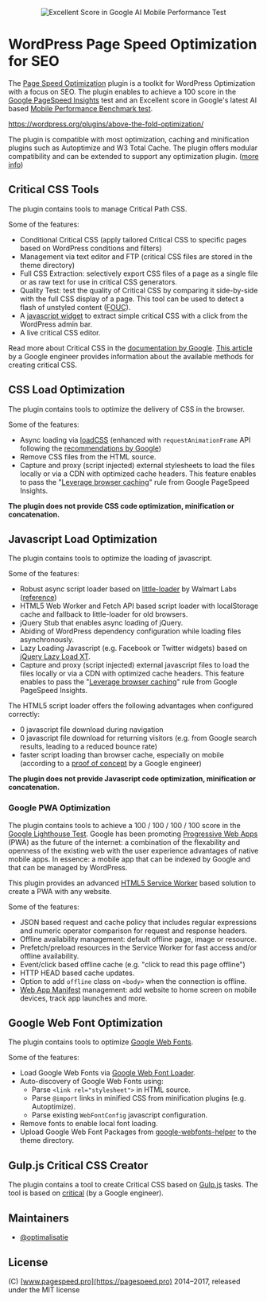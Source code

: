 <p align="center"><img src="https://github.com/optimalisatie/above-the-fold-optimization/blob/master/banner-772x250.jpg" alt="Excellent Score in Google AI Mobile Performance Test"></p>

# WordPress Page Speed Optimization for SEO

The [Page Speed Optimization](https://wordpress.org/plugins/above-the-fold-optimization/) plugin is a toolkit for WordPress Optimization with a focus on SEO. The plugin enables to achieve a 100 score in the [Google PageSpeed Insights](https://developers.google.com/speed/pagespeed/insights/) test and an Excellent score in Google's latest AI based [Mobile Performance Benchmark test](https://testmysite.thinkwithgoogle.com/). 

https://wordpress.org/plugins/above-the-fold-optimization/

The plugin is compatible with most optimization, caching and minification plugins such as Autoptimize and W3 Total Cache. The plugin offers modular compatibility and can be extended to support any optimization plugin. ([more info](https://github.com/optimalisatie/above-the-fold-optimization/tree/master/trunk/modules/plugins/))

## Critical CSS Tools

The plugin contains tools to manage Critical Path CSS. 

Some of the features:

* Conditional Critical CSS (apply tailored Critical CSS to specific pages based on WordPress conditions and filters)
* Management via text editor and FTP (critical CSS files are stored in the theme directory)
* Full CSS Extraction: selectively export CSS files of a page as a single file or as raw text for use in critical CSS generators.
* Quality Test: test the quality of Critical CSS by comparing it side-by-side with the full CSS display of a page. This tool can be used to detect a flash of unstyled content ([FOUC](https://en.wikipedia.org/wiki/Flash_of_unstyled_content)).
* A [javascript widget](https://github.com/optimalisatie/above-the-fold-optimization/blob/master/admin/js/css-extract-widget.js) to extract simple critical CSS with a click from the WordPress admin bar.
* A live critical CSS editor.

Read more about Critical CSS in the [documentation by Google](https://developers.google.com/speed/docs/insights/PrioritizeVisibleContent). 
[This article](https://github.com/addyosmani/critical-path-css-tools) by a Google engineer provides information about the available methods for creating critical CSS. 

## CSS Load Optimization

The plugin contains tools to optimize the delivery of CSS in the browser.

Some of the features:

* Async loading via [loadCSS](https://github.com/filamentgroup/loadCSS) (enhanced with `requestAnimationFrame` API following the [recommendations by Google](https://developers.google.com/speed/docs/insights/OptimizeCSSDelivery))
* Remove CSS files from the HTML source.
* Capture and proxy (script injected) external stylesheets to load the files locally or via a CDN with optimized cache headers. This feature enables to pass the "[Leverage browser caching](https://developers.google.com/speed/docs/insights/LeverageBrowserCaching)" rule from Google PageSpeed Insights.

**The plugin does not provide CSS code optimization, minification or concatenation.**

## Javascript Load Optimization

The plugin contains tools to optimize the loading of javascript.

Some of the features:
* Robust async script loader based on [little-loader](https://github.com/walmartlabs/little-loader) by Walmart Labs ([reference](https://formidable.com/blog/2016/01/07/the-only-correct-script-loader-ever-made/))
* HTML5 Web Worker and Fetch API based script loader with localStorage cache and fallback to little-loader for old browsers.
* jQuery Stub that enables async loading of jQuery.
* Abiding of WordPress dependency configuration while loading files asynchronously.
* Lazy Loading Javascript (e.g. Facebook or Twitter widgets) based on [jQuery Lazy Load XT](https://github.com/ressio/lazy-load-xt#widgets).
* Capture and proxy (script injected) external javascript files to load the files locally or via a CDN with optimized cache headers. This feature enables to pass the "[Leverage browser caching](https://developers.google.com/speed/docs/insights/LeverageBrowserCaching)" rule from Google PageSpeed Insights.

The HTML5 script loader offers the following advantages when configured correctly:

* 0 javascript file download during navigation
* 0 javascript file download for returning visitors (e.g. from Google search results, leading to a reduced bounce rate)
* faster script loading than browser cache, especially on mobile (according to a [proof of concept](https://addyosmani.com/basket.js/) by a Google engineer)

**The plugin does not provide Javascript code optimization, minification or concatenation.**

### Google PWA Optimization

The plugin contains tools to achieve a 100 / 100 / 100 / 100 score in the [Google Lighthouse Test](https://developers.google.com/web/tools/lighthouse/). Google has been promoting [Progressive Web Apps](https://developers.google.com/web/progressive-web-apps/) (PWA) as the future of the internet: a combination of the flexability and openness of the existing web with the user experience advantages of native mobile apps. In essence: a mobile app that can be indexed by Google and that can be managed by WordPress. 

This plugin provides an advanced [HTML5 Service Worker](https://developers.google.com/web/fundamentals/getting-started/primers/service-workers) based solution to create a PWA with any website.

Some of the features:

* JSON based request and cache policy that includes regular expressions and numeric operator comparison for request and response headers.
* Offline availability management: default offline page, image or resource.
* Prefetch/preload resources in the Service Worker for fast access and/or offline availability.
* Event/click based offline cache (e.g. "click to read this page offline")
* HTTP HEAD based cache updates.
* Option to add `offline` class on `<body>` when the connection is offline.
* [Web App Manifest](https://developers.google.com/web/fundamentals/engage-and-retain/web-app-manifest/) management: add website to home screen on mobile devices, track app launches and more.

## Google Web Font Optimization

The plugin contains tools to optimize [Google Web Fonts](https://fonts.google.com/). 

Some of the features:

* Load Google Web Fonts via [Google Web Font Loader](https://github.com/typekit/webfontloader).
* Auto-discovery of Google Web Fonts using:
	* Parse `<link rel="stylesheet">` in HTML source.
	* Parse `@import` links in minified CSS from minification plugins (e.g. Autoptimize).
	* Parse existing `WebFontConfig` javascript configuration.
* Remove fonts to enable local font loading.
* Upload Google Web Font Packages from [google-webfonts-helper](https://google-webfonts-helper.herokuapp.com/) to the theme directory.

## Gulp.js Critical CSS Creator

The plugin contains a tool to create Critical CSS based on [Gulp.js](https://gulpjs.com/) tasks. The tool is based on [critical](https://github.com/addyosmani/critical) (by a Google engineer).

## Maintainers

* [@optimalisatie](https://github.com/optimalisatie)

## License

(C) [www.pagespeed.pro](https://pagespeed.pro) 2014–2017, released under the MIT license
